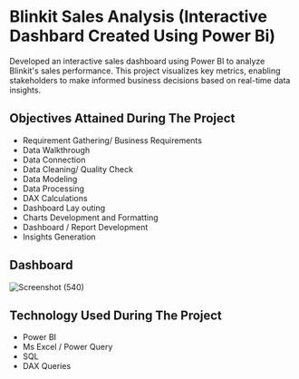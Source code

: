# Blinkit Sales Analysis (Interactive Dashbard Created Using Power Bi)

Developed an interactive sales dashboard using Power BI to analyze Blinkit's sales performance. This project visualizes key metrics, enabling stakeholders to make informed business decisions based on real-time data insights. 

## Objectives Attained During The Project

- Requirement Gathering/ Business Requirements
- Data Walkthrough
- Data Connection
- Data Cleaning/ Quality Check
- Data Modeling
- Data Processing
- DAX Calculations
- Dashboard Lay outing
- Charts Development and Formatting
- Dashboard / Report Development
- Insights Generation

## Dashboard

![Screenshot (540)](https://github.com/user-attachments/assets/ae742a52-8070-464e-ae7a-1c9a602d537a)


## Technology Used During The Project

- Power BI
- Ms Excel / Power Query
- SQL
- DAX Queries
  

  



